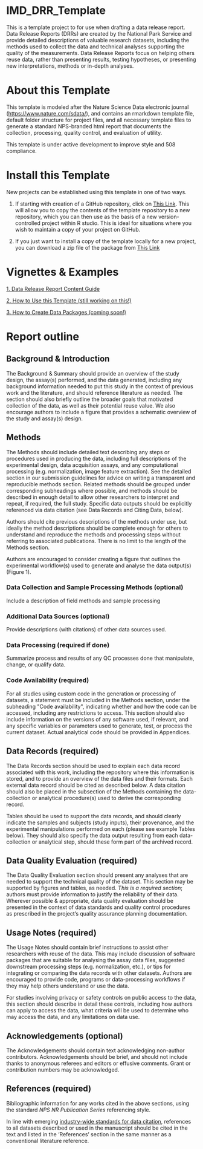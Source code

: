 # IMD_DRR_Template
This is a template project to for use when drafting a data release report. Data Release Reports (DRRs) are created by the National Park Service and provide detailed descriptions of valuable research datasets, including the methods used to collect the data and technical analyses supporting the quality of the measurements. Data Release Reports focus on helping others reuse data, rather than presenting results, testing hypotheses, or presenting new interpretations, methods or in-depth analyses. 

# About this Template
This template is modeled after the Nature Science Data electronic journal (https://www.nature.com/sdata/), and contains an rmarkdown
template file, default folder structure for project files, and all necessary template files to generate a standard NPS-branded html 
report that documents the collection, processing, quality control, and evaluation of utility. 

This template is under active development to improve style and 508 compliance.

# Install this Template
New projects can be established using this template in one of two ways.

1. If starting with creation of a GitHub repository, click on [This Link](https://github.com/nationalparkservice/IMD_DRR_Template/generate). This will allow you to copy the contents of the template repository to a new repository, which you can then use as the basis of a new version-controlled project within R studio. This is ideal for situations where you wish to maintain a copy of your project on GitHub.

2. If you just want to install a copy of the template locally for a new project, you can download a zip file of the package from [This Link](https://github.com/nationalparkservice/IMD_DRR_Template/archive/master.zip)

# Vignettes & Examples
[1. Data Release Report Content Guide](https://htmlpreview.github.io/?https://github.com/nationalparkservice/IMD_DRR_Template/blob/master/DRR_Template.html)

[2. How to Use this Template (still working on this!)](https://htmlpreview.github.io/?https://github.com/nationalparkservice/IMD_DRR_Template/blob/master/vignettes/HowToUseThisTemplate.html)

[3. How to Create Data Packages (coming soon!)](https://htmlpreview.github.io/?https://github.com/nationalparkservice/IMD_DRR_Template/blob/master/vignettes/CreatingDataPackages.html)

# Report outline
## Background & Introduction
The Background & Summary should provide an overview of the study design, the assay(s) 
performed, and the data generated, including any background information needed to 
put this study in the context of previous work and the literature, and should reference 
literature as needed. The section should also briefly outline the broader goals that 
motivated collection of the data, as well as their potential reuse value. We also 
encourage authors to include a figure that provides a schematic overview of the study 
and assay(s) design. 

## Methods
The Methods should include detailed text describing any steps or procedures used 
in producing the data, including full descriptions of the experimental design, 
data acquisition assays, and any computational processing (e.g. normalization, 
image feature extraction). See the detailed section in our submission guidelines 
for advice on writing a transparent and reproducible methods section. Related 
methods should be grouped under corresponding subheadings where possible, and 
methods should be described in enough detail to allow other researchers to interpret 
and repeat, if required, the full study. Specific data outputs should be explicitly 
referenced via data citation (see Data Records and Citing Data, below).

Authors should cite previous descriptions of the methods under use, but ideally 
the method descriptions should be complete enough for others to understand and 
reproduce the methods and processing steps without referring to associated 
publications. There is no limit to the length of the Methods section.

Authors are encouraged to consider creating a figure that outlines the 
experimental workflow(s) used to generate and analyse the data output(s) (Figure 1).

### Data Collection and Sample Processing Methods (optional)
Include a description of field methods and sample processing 

### Additional Data Sources (optional)
Provide descriptions (with citations) of other data sources used.

### Data Processing (required if done)
Summarize process and results of any QC processes done that manipulate, change, 
or qualify data.

### Code Availability (required)
For all studies using custom code in the generation or processing of datasets, 
a statement must be included in the Methods section, under the subheading "Code 
availability", indicating whether and how the code can be accessed, including 
any restrictions to access. This section should also include information on the 
versions of any software used, if relevant, and any specific variables or 
parameters used to generate, test, or process the current dataset. Actual 
analytical code should be provided in Appendices.

## Data Records (required)
The Data Records section should be used to explain each data record associated
with this work, including the repository where this information is stored, and
to provide an overview of the data files and their formats. Each external data
record should be cited as described below. A data citation should also be placed
in the subsection of the Methods containing the data-collection or analytical
procedure(s) used to derive the corresponding record.

Tables should be used to support the data records, and should clearly indicate
the samples and subjects (study inputs), their provenance, and the experimental
manipulations performed on each (please see example Tables below). They should
also specify the data output resulting from each data-collection or analytical
step, should these form part of the archived record.

## Data Quality Evaluation (required)
The Data Quality Evaluation section should present any analyses that are needed
to support the technical quality of the dataset. This section may be supported
by figures and tables, as needed. *This is a required section*; authors must
provide information to justify the reliability of their data. Wherever possible
& appropriate, data quality evaluation should be presented in the context of
data standards and quality control procedures as prescribed in the project’s
quality assurance planning documentation.

## Usage Notes (required)
The Usage Notes should contain brief instructions to assist other researchers
with reuse of the data. This may include discussion of software packages that
are suitable for analysing the assay data files, suggested downstream processing
steps (e.g. normalization, etc.), or tips for integrating or comparing the data
records with other datasets. Authors are encouraged to provide code, programs or
data-processing workflows if they may help others understand or use the data.

For studies involving privacy or safety controls on public access to the data,
this section should describe in detail these controls, including how authors can
apply to access the data, what criteria will be used to determine who may access
the data, and any limitations on data use.

## Acknowledgements (optional)
The Acknowledgements should contain text acknowledging non-author contributors.
Acknowledgements should be brief, and should not include thanks to anonymous
referees and editors or effusive comments. Grant or contribution numbers may be
acknowledged.

## References (required)
Bibliographic information for any works cited in the above sections, using the
standard *NPS NR Publication Series* referencing style.

In line with emerging [industry-wide standards for data
citation](https://www.nature.com/articles/sdata2018259), references to all
datasets described or used in the manuscript should be cited in the text and
listed in the ‘References’ section in the same manner as a conventional
literature reference.

